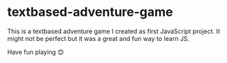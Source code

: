 # textbased-adventure-game
 
This is a textbased adventure game I created as first JavaScript project.
It might not be perfect but it was a great and fun way to learn JS.

Have fun playing 😊
